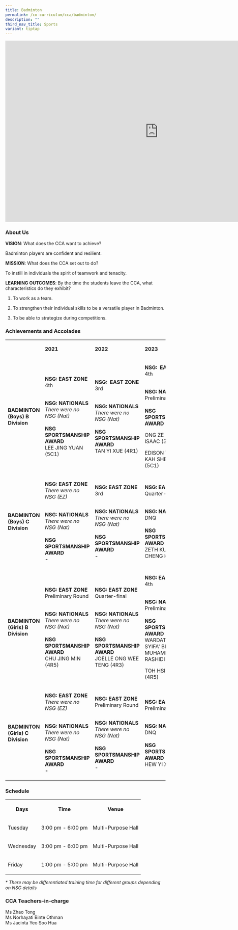 ```yaml
---
title: Badminton
permalink: /co-curriculum/cca/badminton/
description: ""
third_nav_title: Sports
variant: tiptap
---
```

<div class="iframe-wrapper"><iframe height="569" width="960" allowfullscreen="true" frameborder="0" src="https://docs.google.com/presentation/d/1FW0k-MTzIIITn0Gpre2R7T7kJy8AsF-MMhZ8h77JJo4/embed?start=true&amp;loop=true&amp;delayms=3000"></iframe></div><h3>About Us</h3><p><strong>VISION</strong>: What does the CCA want to achieve?&nbsp;</p><p>Badminton players are confident and resilient.</p><p><strong>MISSION</strong>: What does the CCA set out to do?</p><p>To instill in individuals the spirit of teamwork and tenacity.</p><p><strong>LEARNING OUTCOMES</strong>: By the time the students leave the CCA, what characteristics do they exhibit?</p><ol data-tight="true" class="tight"><li><p>To work as a team.</p></li><li><p>To strengthen their individual skills to be a versatile player in Badminton.</p></li><li><p>To be able to strategize during competitions.</p></li></ol><h3>Achievements and Accolades</h3><table><tbody><tr><td rowspan="1" colspan="1"><p><strong>&nbsp;</strong></p></td><td rowspan="1" colspan="1"><p><strong>2021</strong></p></td><td rowspan="1" colspan="1"><p><strong>2022</strong></p></td><td rowspan="1" colspan="1"><p><strong>2023</strong></p></td></tr><tr><td rowspan="1" colspan="1"><p><strong>BADMINTON (Boys) B Division</strong></p></td><td rowspan="1" colspan="1"><p><strong>NSG: EAST ZONE <br></strong>4th</p><p><strong><br>NSG: NATIONALS<br></strong><em>There were no NSG (Nat)</em><strong><br><br>NSG SPORTSMANSHIP AWARD<br></strong>LEE JING YUAN (5C1)</p></td><td rowspan="1" colspan="1"><p><strong>NSG:&nbsp; EAST ZONE <br></strong>3rd</p><p><strong><br>NSG: NATIONALS<br></strong><em>There were no NSG (Nat)</em><strong><br><br>NSG SPORTSMANSHIP AWARD<br></strong>TAN YI XUE (4R1)</p></td><td rowspan="1" colspan="1"><p><strong>NSG:&nbsp; EAST ZONE <br></strong>4th</p><p><strong><br>NSG: NATIONALS<br></strong>Preliminary Round<strong><br><br>NSG SPORTSMANSHIP AWARD</strong></p><p>ONG ZE LIN, ISAAC (3R1)</p><p>EDISON YONG KAH SHENG (5C1)</p></td></tr><tr><td rowspan="1" colspan="1"><p><strong>BADMINTON (Boys) C Division</strong></p></td><td rowspan="1" colspan="1"><p><strong>NSG: EAST ZONE <br></strong><em>There were no NSG (EZ)</em></p><p><strong><br>NSG: NATIONALS<br></strong><em>There were no NSG (Nat)</em><strong><br><br>NSG SPORTSMANSHIP AWARD<br>-</strong></p></td><td rowspan="1" colspan="1"><p><strong>NSG: EAST ZONE <br></strong>3rd</p><p><strong><br>NSG: NATIONALS<br></strong><em>There were no NSG (Nat)</em><strong><br><br>NSG SPORTSMANSHIP AWARD<br>-</strong></p></td><td rowspan="1" colspan="1"><p><strong>NSG: EAST ZONE <br></strong>Quarter-finals</p><p><strong><br>NSG: NATIONALS<br></strong>DNQ<strong><br><br>NSG SPORTSMANSHIP AWARD<br></strong>ZETH KUIK CHENG KAI (2C2)</p></td></tr><tr><td rowspan="1" colspan="1"><p><strong>BADMINTON (Girls) B Division</strong></p></td><td rowspan="1" colspan="1"><p><strong>NSG: EAST ZONE <br></strong>Preliminary Round</p><p><strong><br>NSG: NATIONALS<br></strong><em>There were no NSG (Nat)</em><strong><br><br>NSG SPORTSMANSHIP AWARD<br></strong>CHU JING MIN (4R5)</p></td><td rowspan="1" colspan="1"><p><strong>NSG: EAST ZONE <br></strong>Quarter-final</p><p><strong><br>NSG: NATIONALS<br></strong><em>There were no NSG (Nat)</em><strong><br><br>NSG SPORTSMANSHIP AWARD<br></strong>JOELLE ONG WEE TENG (4R3)</p></td><td rowspan="1" colspan="1"><p><strong>NSG: EAST ZONE <br></strong>4th</p><p><strong><br>NSG: NATIONALS<br></strong>Preliminary Round<strong><br><br>NSG SPORTSMANSHIP AWARD<br></strong>WARDATUS SYIFA' BINTE MUHAMMAD RASHIDI (4C3)</p><p>TOH HSIN YIN (4R5)</p></td></tr><tr><td rowspan="1" colspan="1"><p><strong>BADMINTON (Girls) C Division</strong></p></td><td rowspan="1" colspan="1"><p><strong>NSG: EAST ZONE <br></strong><em>There were no NSG (EZ)</em></p><p><strong><br>NSG: NATIONALS<br></strong><em>There were no NSG (Nat)</em><strong><br><br>NSG SPORTSMANSHIP AWARD<br>-</strong></p></td><td rowspan="1" colspan="1"><p><strong>NSG: EAST ZONE <br></strong>Preliminary Round</p><p><strong><br>NSG: NATIONALS<br></strong><em>There were no NSG (Nat)</em><strong><br><br>NSG SPORTSMANSHIP AWARD<br></strong>-</p></td><td rowspan="1" colspan="1"><p><strong>NSG: EAST ZONE <br></strong>Preliminary Round</p><p><strong><br>NSG: NATIONALS<br></strong>DNQ<strong><br><br>NSG SPORTSMANSHIP AWARD<br></strong>HEW YI XIN (2R3)</p></td></tr></tbody></table><h3>Schedule</h3><table><tbody><tr><th rowspan="1" colspan="1"><p>Days</p></th><th rowspan="1" colspan="1"><p>Time</p></th><th rowspan="1" colspan="1"><p>Venue<br></p></th></tr><tr><td rowspan="1" colspan="1"><p>Tuesday</p></td><td rowspan="1" colspan="1"><p>3:00 pm - 6:00 pm</p></td><td rowspan="1" colspan="1"><p>Multi-Purpose Hall</p></td></tr><tr><td rowspan="1" colspan="1"><p>Wednesday</p></td><td rowspan="1" colspan="1"><p>3:00 pm - 6:00 pm</p></td><td rowspan="1" colspan="1"><p>Multi-Purpose Hall</p></td></tr><tr><td rowspan="1" colspan="1"><p>Friday</p></td><td rowspan="1" colspan="1"><p>1:00 pm - 5:00 pm</p></td><td rowspan="1" colspan="1"><p>Multi-Purpose Hall</p></td></tr></tbody></table><p><em>* There may be differentiated training time for different groups depending on NSG details</em></p><h3>CCA Teachers-in-charge</h3><p>Ms Zhao Tong<br>Ms Norhayati Binte Othman<br>Ms Jacinta Yeo Soo Hua</p>